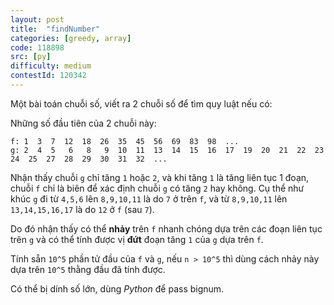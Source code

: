 ```yaml
---
layout: post
title:  "findNumber"
categories: [greedy, array]
code: 118898
src: [py]
difficulty: medium
contestId: 120342
---
```


Một bài toán chuỗi số, viết ra 2 chuỗi số để tìm quy luật nếu có:

Những số đầu tiên của 2 chuỗi này:

```
f: 1  3  7  12  18  26  35  45  56  69  83  98  ...
g: 2  4  5   6   8   9  10  11  13  14  15  16  17  19  20  21  22  23  24  25  27  28  29  30  31  32  ...
```

Nhận thấy chuỗi `g` chỉ tăng `1` hoặc `2`, và khi tăng `1` là tăng liên tục 1 đoạn, chuỗi `f` chỉ là biên để xác định chuỗi `g` có tăng `2` hay không. Cụ thể như khúc `g` đi từ `4,5,6` lên `8,9,10,11` là do `7` ở trên `f`, và từ `8,9,10,11` lên `13,14,15,16,17` là do `12` ở `f` (sau `7`).

Do đó nhận thấy có thể **nhảy** trên `f` nhanh chóng dựa trên các đoạn liên tục trên `g` và có thể tính được vị **đứt** đoạn tăng `1` của `g` dựa trên `f`.

Tính sẵn `10^5` phần tử đầu của `f` và `g`, nếu `n > 10^5` thì dùng cách nhảy này dựa trên `10^5` thằng đầu đã tính được.

Có thể bị dính số lớn, dùng *Python* để pass bignum.
